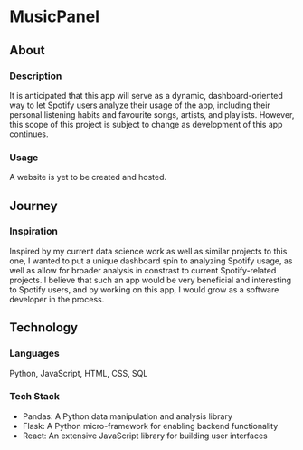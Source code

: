 # MusicPanel

## About

### Description
It is anticipated that this app will serve as a dynamic, dashboard-oriented way to let Spotify users analyze their usage of the app, including their personal listening habits and favourite songs, artists, and playlists. However, this scope of this project is subject to change as development of this app continues.

### Usage

A website is yet to be created and hosted.


## Journey
### Inspiration
Inspired by my current data science work as well as similar projects to this one, I wanted to put a unique dashboard spin to analyzing Spotify usage, as well as allow for broader analysis in constrast to current Spotify-related projects. I believe that such an app would be very beneficial and interesting to Spotify users, and by working on this app, I would grow as a software developer in the process.

## Technology

### Languages
Python, JavaScript, HTML, CSS, SQL

### Tech Stack
* Pandas: A Python data manipulation and analysis library
* Flask: A Python micro-framework for enabling backend functionality
* React: An extensive JavaScript library for building user interfaces

